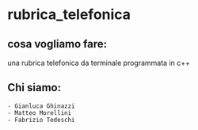# rubrica_telefonica

## cosa vogliamo fare:
una rubrica telefonica da terminale programmata in c++

## Chi siamo:
	- Gianluca Ghinazzi
	- Matteo Morellini
	- Fabrizio Tedeschi
